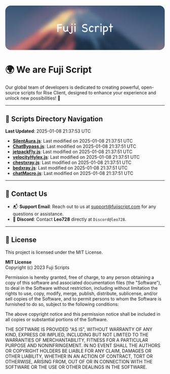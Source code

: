 ![Banner](.github/b.webp)

# 🌍 **We are Fuji Script**

Our global team of developers is dedicated to creating powerful, open-source scripts for Rise Client, designed to enhance your experience and unlock new possibilities! 🌟

---
<!-- SCRIPTS_NAVIGATION_START -->
## 📂 **Scripts Directory Navigation**

**Last Updated**: 2025-01-08 21:37:53 UTC

- **[SilentAura.js](scripts/SilentAura.js)**: Last modified on 2025-01-08 21:37:51 UTC
- **[ChatBypass.js](scripts/ChatBypass.js)**: Last modified on 2025-01-08 21:37:51 UTC
- **[jetpackFly.js](scripts/jetpackFly.js)**: Last modified on 2025-01-08 21:37:51 UTC
- **[velocityHylex.js](scripts/velocityHylex.js)**: Last modified on 2025-01-08 21:37:51 UTC
- **[chestxray.js](scripts/chestxray.js)**: Last modified on 2025-01-08 21:37:51 UTC
- **[bedxray.js](scripts/bedxray.js)**: Last modified on 2025-01-08 21:37:51 UTC
- **[chatMacro.js](scripts/chatMacro.js)**: Last modified on 2025-01-08 21:37:51 UTC

<!-- SCRIPTS_NAVIGATION_END -->

---

## 💬 **Contact Us**  
- 📬 **Support Email**: Reach out to us at [support@fujiscript.com](mailto:support@fujiscript.com) for any questions or assistance.  
- 💬 **Discord**: Contact **Leo728** directly at `Discord@leo728`.

---

## 📜 **License**

This project is licensed under the MIT License.  

**MIT License**  
Copyright (c) 2023 Fuji Scripts  

Permission is hereby granted, free of charge, to any person obtaining a copy of this software and associated documentation files (the "Software"), to deal in the Software without restriction, including without limitation the rights to use, copy, modify, merge, publish, distribute, sublicense, and/or sell copies of the Software, and to permit persons to whom the Software is furnished to do so, subject to the following conditions:  

The above copyright notice and this permission notice shall be included in all copies or substantial portions of the Software.  

THE SOFTWARE IS PROVIDED "AS IS", WITHOUT WARRANTY OF ANY KIND, EXPRESS OR IMPLIED, INCLUDING BUT NOT LIMITED TO THE WARRANTIES OF MERCHANTABILITY, FITNESS FOR A PARTICULAR PURPOSE AND NONINFRINGEMENT. IN NO EVENT SHALL THE AUTHORS OR COPYRIGHT HOLDERS BE LIABLE FOR ANY CLAIM, DAMAGES OR OTHER LIABILITY, WHETHER IN AN ACTION OF CONTRACT, TORT OR OTHERWISE, ARISING FROM, OUT OF OR IN CONNECTION WITH THE SOFTWARE OR THE USE OR OTHER DEALINGS IN THE SOFTWARE.  
